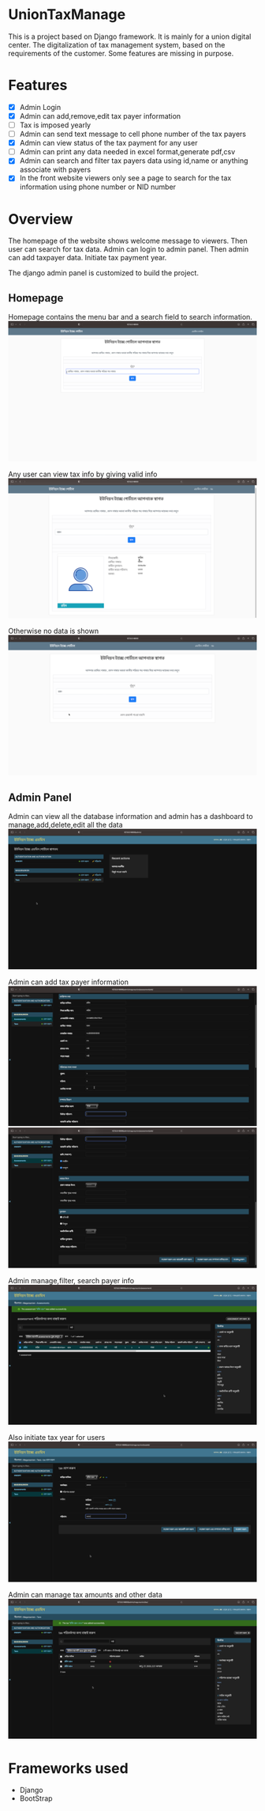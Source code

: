 # UnionTaxManage
This is a project based on Django framework. It is mainly for a union digital center. The digitalization of tax management system, based on the requirements of the customer. Some features are missing in purpose.

# Features

- [x] Admin Login
- [x] Admin can add,remove,edit tax payer information
- [ ] Tax is imposed yearly
- [ ] Admin can send text message to cell phone number of the tax payers
- [x] Admin can view status of the tax payment for any user
- [ ] Admin can print any data needed in excel format,generate pdf,csv
- [x] Admin can search and filter tax payers data using id,name or anything associate with payers
- [x] In the front website viewers only see a page to search for the tax information using phone number or NID number

# Overview
The homepage of the website shows welcome message to viewers. Then user can search for tax data. Admin can login to admin panel. Then admin can add taxpayer data. Initiate tax payment year.

The django admin panel is customized to build the project.

## Homepage
Homepage contains the menu bar and a search field to search information.
![Homepage](pics/homepage.png)

Any user can view tax info by giving valid info
![Valid search](pics/searching_tax_info_1.png)

Otherwise no data is shown
![Invalid Search](pics/searching_tax_info_2.png)

## Admin Panel
Admin can view all the database information and admin has a dashboard to manage,add,delete,edit all the data
![admin homepage](pics/admin_portal_home.png)

Admin can add tax payer information
![add tax payer info](pics/add_taxpayer_info_1.png)
![add tax payer info](pics/add_taxpayer_info_2.png)

Admin manage,filter, search payer info
![manage payer info](pics/tax_payer_added.png)

Also initiate tax year for users
![tax amount](pics/tax_year_start.png)

Admin can manage tax amounts and other data
![tax year](pics/tax_year_initiated.png)


# Frameworks used
- Django
- BootStrap

